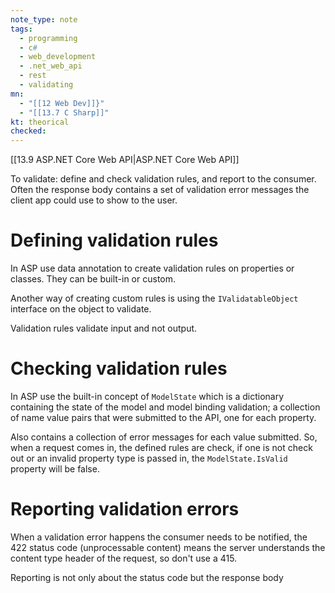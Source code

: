 ```yaml
---
note_type: note
tags:
  - programming
  - c#
  - web_development
  - .net_web_api
  - rest
  - validating
mn:
  - "[[12 Web Dev]]}"
  - "[[13.7 C Sharp]]"
kt: theorical
checked:
---
```

[[13.9 ASP.NET Core Web API|ASP.NET Core Web API]]

To validate: define and check validation rules, and report to the consumer. Often the response body contains a set of validation error messages the client app could use to show to the user. 
# Defining validation rules
In ASP use data annotation to create validation rules on properties or classes. They can be built-in or custom. 

Another way of creating custom rules is using the `IValidatableObject` interface on the object to validate. 

Validation rules validate input and not output. 
# Checking validation rules
In ASP use the built-in concept of `ModelState` which is a dictionary containing the state of the model and model binding validation; a collection of name value pairs that were submitted to the API, one for each property. 

Also contains a collection of error messages for each value submitted. So, when a request comes in, the defined rules are check, if one is not check out or an invalid property type is passed in, the `ModelState.IsValid` property will be false.

# Reporting validation errors
When a validation error happens the consumer needs to be notified, the 422 status code (unprocessable content) means the server understands the content type header of the request, so don't use a 415. 

Reporting is not only about the status code but the response body 